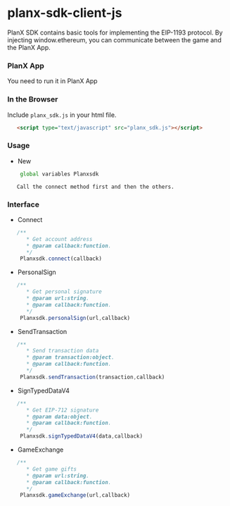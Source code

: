 # planx-sdk-client-js

PlanX SDK contains basic tools for implementing the EIP-1193 protocol. By injecting window.ethereum, you can communicate between the game and the PlanX App.

### PlanX App

You need to run it in PlanX App

### In the Browser

Include `planx_sdk.js` in your html file.

````html
   <script type="text/javascript" src="planx_sdk.js"></script>
````
### Usage
-  New
````javascript
    global variables Planxsdk
````
````
   Call the connect method first and then the others.
````
### Interface
-  Connect 
````javascript
   /**
      * Get account address
      * @param callback:function.
      */
    Planxsdk.connect(callback)
````
-  PersonalSign
````javascript
   /**
      * Get personal signature
      * @param url:string.
      * @param callback:function.
      */
    Planxsdk.personalSign(url,callback)
````
-  SendTransaction
````javascript
   /**
      * Send transaction data
      * @param transaction:object.
      * @param callback:function.
      */
    Planxsdk.sendTransaction(transaction,callback)
````
-  SignTypedDataV4
````javascript
   /**
      * Get EIP-712 signature
      * @param data:object.
      * @param callback:function.
      */
    Planxsdk.signTypedDataV4(data,callback)
````
-  GameExchange
````javascript
   /**
      * Get game gifts
      * @param url:string.
      * @param callback:function.
      */
    Planxsdk.gameExchange(url,callback)
````
